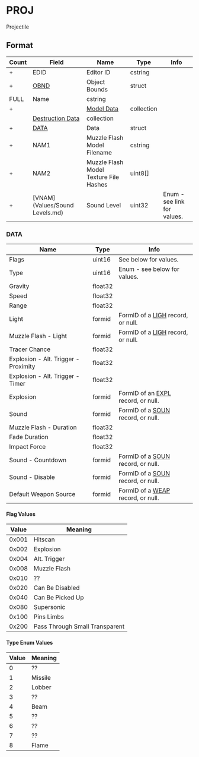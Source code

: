 PROJ
====

Projectile

## Format

Count | Field | Name | Type | Info
------|-------|------|------|-----
+ | EDID | Editor ID | cstring |
+ | [OBND](Fields/OBND.md) | Object Bounds | struct |
 | FULL | Name | cstring |
+ | | [Model Data](Fields/Model.md) | collection |
 | | [Destruction Data](Fields/Destruction.md) | collection |
+ | [DATA](#data) | Data | struct 
+ | NAM1 | Muzzle Flash Model Filename | cstring |
+ | NAM2 | Muzzle Flash Model Texture File Hashes | uint8[] |
+ | [VNAM](Values/Sound Levels.md) | Sound Level | uint32 | Enum - see link for values.
 
### DATA

Name | Type | Info
-----|------|-----
Flags | uint16 | See below for values.
Type | uint16 | Enum - see below for values.
Gravity | float32 |
Speed | float32 |
Range | float32 |
Light | formid | FormID of a [LIGH](LIGH.md) record, or null.
Muzzle Flash - Light | formid | FormID of a [LIGH](LIGH.md) record, or null.
Tracer Chance | float32 |
Explosion - Alt. Trigger - Proximity | float32 |
Explosion - Alt. Trigger - Timer | float32 |
Explosion | formid | FormID of an [EXPL](EXPL.md) record, or null.
Sound | formid | FormID of a [SOUN](SOUN.md) record, or null.
Muzzle Flash - Duration | float32 |
Fade Duration | float32 |
Impact Force | float32 |
Sound - Countdown | formid | FormID of a [SOUN](SOUN.md) record, or null.
Sound - Disable | formid | FormID of a [SOUN](SOUN.md) record, or null.
Default Weapon Source | formid | FormID of a [WEAP](WEAP.md) record, or null.
 
#### Flag Values

Value | Meaning
------|--------
0x001 | Hitscan
0x002 | Explosion
0x004 | Alt. Trigger
0x008 | Muzzle Flash
0x010 | ??
0x020 | Can Be Disabled
0x040 | Can Be Picked Up
0x080 | Supersonic
0x100 | Pins Limbs
0x200 | Pass Through Small Transparent

#### Type Enum Values

Value | Meaning
------|--------
0 | ??
1 | Missile
2 | Lobber
3 | ??
4 | Beam
5 | ??
6 | ??
7 | ??
8 | Flame
 
 
